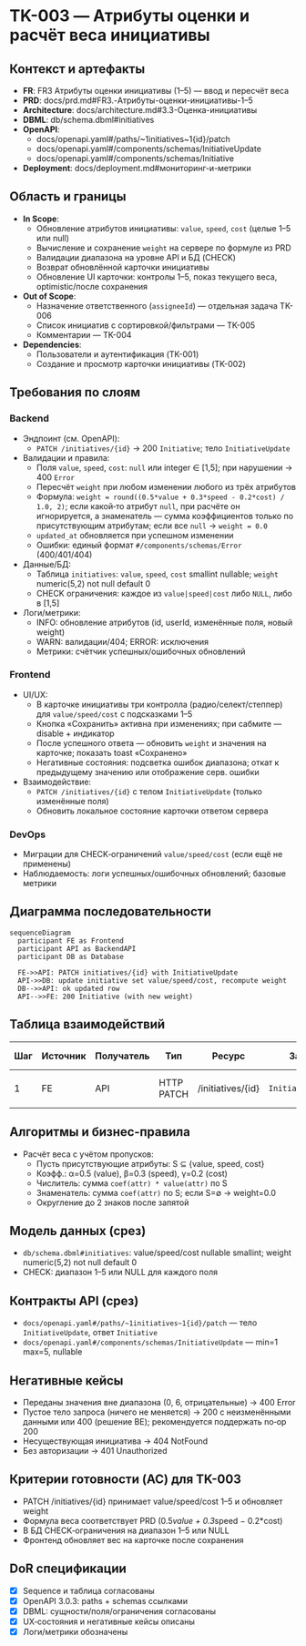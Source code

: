# TK-003 — Атрибуты оценки и расчёт веса инициативы

## Контекст и артефакты
- **FR**: FR3 Атрибуты оценки инициативы (1–5) — ввод и пересчёт веса
- **PRD**: docs/prd.md#FR3.-Атрибуты-оценки-инициативы-1–5
- **Architecture**: docs/architecture.md#3.3-Оценка-инициативы
- **DBML**: db/schema.dbml#initiatives
- **OpenAPI**:
  - docs/openapi.yaml#/paths/~1initiatives~1{id}/patch
  - docs/openapi.yaml#/components/schemas/InitiativeUpdate
  - docs/openapi.yaml#/components/schemas/Initiative
- **Deployment**: docs/deployment.md#мониторинг-и-метрики

## Область и границы
- **In Scope**:
  - Обновление атрибутов инициативы: `value`, `speed`, `cost` (целые 1–5 или null)
  - Вычисление и сохранение `weight` на сервере по формуле из PRD
  - Валидации диапазона на уровне API и БД (CHECK)
  - Возврат обновлённой карточки инициативы
  - Обновление UI карточки: контролы 1–5, показ текущего веса, optimistic/после сохранения
- **Out of Scope**:
  - Назначение ответственного (`assigneeId`) — отдельная задача TK-006
  - Список инициатив с сортировкой/фильтрами — TK-005
  - Комментарии — TK-004
- **Dependencies**:
  - Пользователи и аутентификация (TK-001)
  - Создание и просмотр карточки инициативы (TK-002)

## Требования по слоям

### Backend
- Эндпоинт (см. OpenAPI):
  - `PATCH /initiatives/{id}` → 200 `Initiative`; тело `InitiativeUpdate`
- Валидации и правила:
  - Поля `value`, `speed`, `cost`: `null` или integer ∈ [1,5]; при нарушении → 400 `Error`
  - Пересчёт `weight` при любом изменении любого из трёх атрибутов
  - Формула: `weight = round((0.5*value + 0.3*speed - 0.2*cost) / 1.0, 2)`; если какой‑то атрибут `null`, при расчёте он игнорируется, а знаменатель — сумма коэффициентов только по присутствующим атрибутам; если все `null` → `weight = 0.0`
  - `updated_at` обновляется при успешном изменении
  - Ошибки: единый формат `#/components/schemas/Error` (400/401/404)
- Данные/БД:
  - Таблица `initiatives`: `value`, `speed`, `cost` smallint nullable; `weight` numeric(5,2) not null default 0
  - CHECK ограничения: каждое из `value|speed|cost` либо `NULL`, либо в [1,5]
- Логи/метрики:
  - INFO: обновление атрибутов (id, userId, изменённые поля, новый weight)
  - WARN: валидации/404; ERROR: исключения
  - Метрики: счётчик успешных/ошибочных обновлений

### Frontend
- UI/UX:
  - В карточке инициативы три контролла (радио/селект/степпер) для `value/speed/cost` c подсказками 1–5
  - Кнопка «Сохранить» активна при изменениях; при сабмите — disable + индикатор
  - После успешного ответа — обновить `weight` и значения на карточке; показать toast «Сохранено»
  - Негативные состояния: подсветка ошибок диапазона; откат к предыдущему значению или отображение серв. ошибки
- Взаимодействие:
  - `PATCH /initiatives/{id}` с телом `InitiativeUpdate` (только изменённые поля)
  - Обновить локальное состояние карточки ответом сервера

### DevOps
- Миграции для CHECK‑ограничений `value/speed/cost` (если ещё не применены)
- Наблюдаемость: логи успешных/ошибочных обновлений; базовые метрики

## Диаграмма последовательности
```mermaid
sequenceDiagram
  participant FE as Frontend
  participant API as BackendAPI
  participant DB as Database

  FE->>API: PATCH initiatives/{id} with InitiativeUpdate
  API->>DB: update initiative set value/speed/cost, recompute weight
  DB-->>API: ok updated row
  API-->>FE: 200 Initiative (with new weight)
```

## Таблица взаимодействий
| Шаг | Источник | Получатель | Тип | Ресурс | Запрос | Ответ | Валидации | Ошибки | Побочные эффекты |
|-----|----------|------------|-----|--------|--------|-------|-----------|--------|------------------|
| 1 | FE | API | HTTP PATCH | /initiatives/{id} | `InitiativeUpdate` | `Initiative` | 1–5 или null | 400/401/404 | update row, set updated_at |

## Алгоритмы и бизнес‑правила
- Расчёт веса с учётом пропусков:
  - Пусть присутствующие атрибуты: S ⊆ {value, speed, cost}
  - Коэфф.: α=0.5 (value), β=0.3 (speed), γ=0.2 (cost)
  - Числитель: сумма `coef(attr) * value(attr)` по S
  - Знаменатель: сумма `coef(attr)` по S; если S=∅ → weight=0.0
  - Округление до 2 знаков после запятой

## Модель данных (срез)
- `db/schema.dbml#initiatives`: value/speed/cost nullable smallint; weight numeric(5,2) not null default 0
- CHECK: диапазон 1–5 или NULL для каждого поля

## Контракты API (срез)
- `docs/openapi.yaml#/paths/~1initiatives~1{id}/patch` — тело `InitiativeUpdate`, ответ `Initiative`
- `docs/openapi.yaml#/components/schemas/InitiativeUpdate` — min=1 max=5, nullable

## Негативные кейсы
- Переданы значения вне диапазона (0, 6, отрицательные) → 400 Error
- Пустое тело запроса (ничего не меняется) → 200 с неизменёнными данными или 400 (решение BE); рекомендуется поддержать no‑op 200
- Несуществующая инициатива → 404 NotFound
- Без авторизации → 401 Unauthorized

## Критерии готовности (AC) для TK-003
- PATCH /initiatives/{id} принимает value/speed/cost 1–5 и обновляет weight
- Формула веса соответствует PRD (0.5*value + 0.3*speed − 0.2*cost)
- В БД CHECK‑ограничения на диапазон 1–5 или NULL
- Фронтенд обновляет вес на карточке после сохранения

## DoR спецификации
- [x] Sequence и таблица согласованы
- [x] OpenAPI 3.0.3: paths + schemas ссылками
- [x] DBML: сущности/поля/ограничения согласованы
- [x] UX‑состояния и негативные кейсы описаны
- [x] Логи/метрики обозначены
